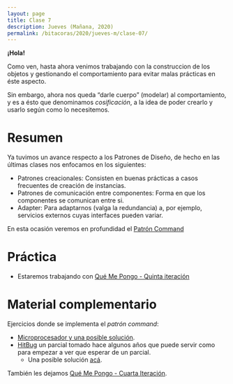 ```yaml
---
layout: page
title: Clase 7
description: Jueves (Mañana, 2020)
permalink: /bitacoras/2020/jueves-m/clase-07/
---
```


**¡Hola!**

Como ven, hasta ahora venimos trabajando con la construccion de los objetos y gestionando el comportamiento para evitar malas prácticas en éste aspecto.

Sin embargo, ahora nos queda “darle cuerpo” (modelar) al comportamiento, y es a ésto que denominamos _cosificación_, a la idea de poder crearlo y usarlo según como lo necesitemos.

# Resumen

Ya tuvimos un avance respecto a los Patrones de Diseño, de hecho en las últimas clases nos enfocamos en los siguientes:

- Patrones creacionales: Consisten en buenas prácticas a casos frecuentes de creación de instancias.
- Patrones de comunicación entre componentes: Forma en que los componentes se comunican entre si.
- Adapter: Para adaptarnos (valga la redundancia) a, por ejemplo, servicios externos cuyas interfaces pueden variar.

En esta ocasión veremos en profundidad el [Patrón Command](https://github.com/dieforfree/edsebooks/blob/master/ebooks/Design%20Patterns%2C%20Elements%20of%20Reusable%20Object-Oriented%20Software.pdf)

# Práctica

- Estaremos trabajando con [Qué Me Pongo - Quinta iteración](https://docs.google.com/document/d/1wS622pMwZrDK9ilL_hEt5bBE04vKUKZILx8cIQ-aQzU/edit?usp=sharing)

# Material complementario

Ejercicios donde se implementa el _patrón command_:
- [Microprocesador y una posible solución](https://docs.google.com/document/d/1-esJOhKb_yAABls-XdRrEYHzCv4yn-qqFtCu3xpgCg0/edit).
- [HitBug](https://docs.google.com/document/d/1TngwZCctCp4qKsdw89HLUc_GLSb6mxZ7_lJTTj3TOLM/edit) un parcial tomado hace algunos años que puede servir como para empezar a ver que esperar de un parcial.
  - Una posible solución [acá](https://docs.google.com/document/d/1_ftxB1gTeNkN1qN_EMEIaF0vgtLkcH1SHwk-XA5_S1s/edit#).
  
También les dejamos [Qué Me Pongo - Cuarta Iteración](https://docs.google.com/document/d/1sy9S9EeIQr8fhatKnfTCgOfjVniJDu2viI-Av0gn0xY/edit?usp=sharing).
